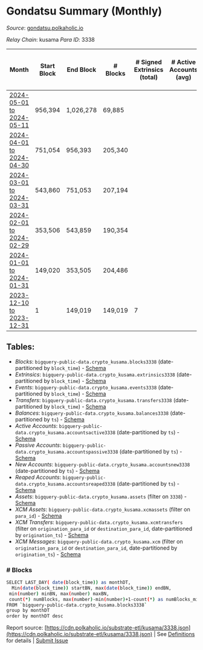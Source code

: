 # Gondatsu Summary (Monthly)

_Source_: [gondatsu.polkaholic.io](https://gondatsu.polkaholic.io)

*Relay Chain*: kusama
*Para ID*: 3338



| Month | Start Block | End Block | # Blocks | # Signed Extrinsics (total) | # Active Accounts (avg) | # Addresses with Balances (max) | Issues |
| ----- | ----------- | --------- | -------- | --------------------------- | ----------------------- | ------------------------------- | ------ |
| [2024-05-01 to 2024-05-11](/kusama/3338-gondatsu/2024-05-31.md) | 956,394 | 1,026,278 | 69,885 |  |  | 2 | -   |   
| [2024-04-01 to 2024-04-30](/kusama/3338-gondatsu/2024-04-30.md) | 751,054 | 956,393 | 205,340 |  |  | 1 | -   |   
| [2024-03-01 to 2024-03-31](/kusama/3338-gondatsu/2024-03-31.md) | 543,860 | 751,053 | 207,194 |  |  | 1 | -   |   
| [2024-02-01 to 2024-02-29](/kusama/3338-gondatsu/2024-02-29.md) | 353,506 | 543,859 | 190,354 |  |  | 1 | -   |   
| [2024-01-01 to 2024-01-31](/kusama/3338-gondatsu/2024-01-31.md) | 149,020 | 353,505 | 204,486 |  |  | 1 | -   |   
| [2023-12-10 to 2023-12-31](/kusama/3338-gondatsu/2023-12-31.md) | 1 | 149,019 | 149,019 | 7 |  | 1 | -   |   

## Tables:

* _Blocks_: `bigquery-public-data.crypto_kusama.blocks3338` (date-partitioned by `block_time`) - [Schema](/schema/balances.json)
* _Extrinsics_: `bigquery-public-data.crypto_kusama.extrinsics3338` (date-partitioned by `block_time`) - [Schema](/schema/extrinsics.json)
* _Events_: `bigquery-public-data.crypto_kusama.events3338` (date-partitioned by `block_time`) - [Schema](/schema/events.json)
* _Transfers_: `bigquery-public-data.crypto_kusama.transfers3338` (date-partitioned by `block_time`) - [Schema](/schema/transfers.json)
* _Balances_: `bigquery-public-data.crypto_kusama.balances3338` (date-partitioned by `ts`) - [Schema](/schema/balances.json)
* _Active Accounts_: `bigquery-public-data.crypto_kusama.accountsactive3338` (date-partitioned by `ts`) - [Schema](/schema/accountsactive.json)
* _Passive Accounts_: `bigquery-public-data.crypto_kusama.accountspassive3338` (date-partitioned by `ts`) - [Schema](/schema/accountspassive.json)
* _New Accounts_: `bigquery-public-data.crypto_kusama.accountsnew3338` (date-partitioned by `ts`) - [Schema](/schema/accountsnew.json)
* _Reaped Accounts_: `bigquery-public-data.crypto_kusama.accountsreaped3338` (date-partitioned by `ts`) - [Schema](/schema/accountsreaped.json)
* _Assets_: `bigquery-public-data.crypto_kusama.assets` (filter on `3338`) - [Schema](/schema/assets.json)
* _XCM Assets_: `bigquery-public-data.crypto_kusama.xcmassets` (filter on `para_id`) - [Schema](/schema/xcmassets.json)
* _XCM Transfers_: `bigquery-public-data.crypto_kusama.xcmtransfers` (filter on `origination_para_id` or `destination_para_id`, date-partitioned by `origination_ts`) - [Schema](/schema/xcmtransfers.json)
* _XCM Messages_: `bigquery-public-data.crypto_kusama.xcm` (filter on `origination_para_id` or `destination_para_id`, date-partitioned by `origination_ts`) - [Schema](/schema/xcm.json)

### # Blocks
```bash
SELECT LAST_DAY( date(block_time)) as monthDT,
  Min(date(block_time)) startBN, max(date(block_time)) endBN, 
 min(number) minBN, max(number) maxBN, 
 count(*) numBlocks, max(number)-min(number)+1-count(*) as numBlocks_missing 
FROM `bigquery-public-data.crypto_kusama.blocks3338` 
group by monthDT 
order by monthDT desc
```


Report source: [https://cdn.polkaholic.io/substrate-etl/kusama/3338.json](https://cdn.polkaholic.io/substrate-etl/kusama/3338.json) | See [Definitions](/DEFINITIONS.md) for details | [Submit Issue](https://github.com/colorfulnotion/substrate-etl/issues)
